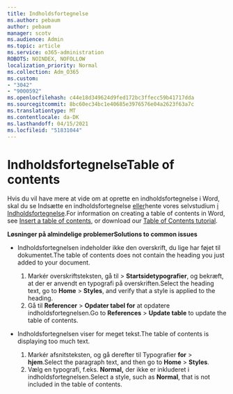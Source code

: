 ```yaml
---
title: Indholdsfortegnelse
ms.author: pebaum
author: pebaum
manager: scotv
ms.audience: Admin
ms.topic: article
ms.service: o365-administration
ROBOTS: NOINDEX, NOFOLLOW
localization_priority: Normal
ms.collection: Adm_O365
ms.custom:
- "3042"
- "9000592"
ms.openlocfilehash: c44e18d349624d9fed172bc3ffecc59b41717dda
ms.sourcegitcommit: 8bc60ec34bc1e40685e3976576e04a2623f63a7c
ms.translationtype: MT
ms.contentlocale: da-DK
ms.lasthandoff: 04/15/2021
ms.locfileid: "51831044"
---
```

# <a name="table-of-contents"></a><span data-ttu-id="3c521-102">Indholdsfortegnelse</span><span class="sxs-lookup"><span data-stu-id="3c521-102">Table of contents</span></span>

<span data-ttu-id="3c521-103">Hvis du vil have mere at vide om at oprette en indholdsfortegnelse i Word, skal du se Indsætte en indholdsfortegnelse [eller](https://support.office.com/article/882e8564-0edb-435e-84b5-1d8552ccf0c0)hente vores selvstudium [i Indholdsfortegnelse](https://go.microsoft.com/fwlink/?linkid=2065106).</span><span class="sxs-lookup"><span data-stu-id="3c521-103">For information on creating a table of contents in Word, see [Insert a table of contents](https://support.office.com/article/882e8564-0edb-435e-84b5-1d8552ccf0c0), or download our [Table of Contents tutorial](https://go.microsoft.com/fwlink/?linkid=2065106).</span></span>

<span data-ttu-id="3c521-104">**Løsninger på almindelige problemer**</span><span class="sxs-lookup"><span data-stu-id="3c521-104">**Solutions to common issues**</span></span>

- <span data-ttu-id="3c521-105">Indholdsfortegnelsen indeholder ikke den overskrift, du lige har føjet til dokumentet.</span><span class="sxs-lookup"><span data-stu-id="3c521-105">The table of contents does not contain the heading you just added to your document.</span></span>
  1. <span data-ttu-id="3c521-106">Markér overskriftsteksten, gå til   >  **Startsidetypografier**, og bekræft, at der er anvendt en typografi på overskriften.</span><span class="sxs-lookup"><span data-stu-id="3c521-106">Select the heading text, go to **Home** > **Styles**, and verify that a style is applied to the heading.</span></span>
  2. <span data-ttu-id="3c521-107">Gå til **Referencer**  >  **Opdater tabel for** at opdatere indholdsfortegnelsen.</span><span class="sxs-lookup"><span data-stu-id="3c521-107">Go to **References** > **Update table** to update the table of contents.</span></span>

- <span data-ttu-id="3c521-108">Indholdsfortegnelsen viser for meget tekst.</span><span class="sxs-lookup"><span data-stu-id="3c521-108">The table of contents is displaying too much text.</span></span> 
  1. <span data-ttu-id="3c521-109">Markér afsnitsteksten, og gå derefter til Typografier **for**  >  **hjem**.</span><span class="sxs-lookup"><span data-stu-id="3c521-109">Select the paragraph text, and then go to **Home** > **Styles**.</span></span>
  2. <span data-ttu-id="3c521-110">Vælg en typografi, f.eks. **Normal,** der ikke er inkluderet i indholdsfortegnelsen.</span><span class="sxs-lookup"><span data-stu-id="3c521-110">Select a style, such as **Normal**, that is not included in the table of contents.</span></span>